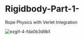# Rigidbody-Part-1-
Rope Physics with Verlet Integration

![ezgif-4-fda0b3d9b1](https://user-images.githubusercontent.com/65425355/175115107-ecfb7ffa-899a-4489-8cac-a63ffca81747.gif)
